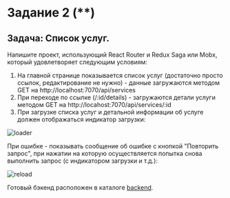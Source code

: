 # Задание 2 (**)

## Задача: Список услуг.
Напишите проект, использующий React Router и Redux Saga или Mobx, который удовлетворяет следующим условиям:
1. На главной странице показывается список услуг (достаточно просто ссылок, редактирование не нужно) - данные загружаются методом GET на http://localhost:7070/api/services
2. При переходе по ссылке (/:id/details) - загружаются детали услуги методом GET на http://locahost:7070/api/services/:id
3. При загрузке списка услуг и детальной информации об услуге должен отображаться индикатор загрузки:

![loader](https://github.com/GPB-COS/test-work-react/blob/master/test%202/pic/B13CC99F-A588-40A3-BAB3-EDF25B140F3D.png)

При ошибке - показывать сообщение об ошибке с кнопкой "Повторить запрос", при нажатии на которую осуществляется попытка снова выполнить запрос (с индикатором загрузки и т.д.):

![reload](https://github.com/GPB-COS/test-work-react/blob/master/test%202/pic/D2446DA8-9A38-46DC-8B11-58846898BCA2.png)

Готовый бэкенд расположен в каталоге [backend](https://github.com/GPB-COS/test-work-react/tree/master/test%202/backend).
